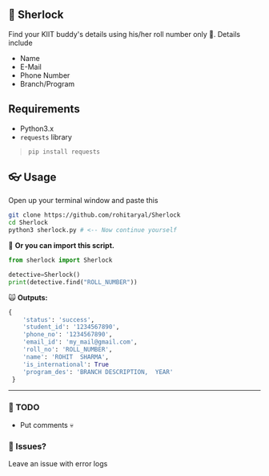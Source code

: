 ## 🧞 Sherlock
Find your KIIT buddy's details using his/her roll number only 🧠.
Details include 
- Name
- E-Mail
- Phone Number
- Branch/Program

## Requirements
- Python3.x
- `requests` library

> `pip install requests`

## 👓 Usage
Open up your terminal window and paste this
```bash
git clone https://github.com/rohitaryal/Sherlock
cd Sherlock
python3 sherlock.py # <-- Now continue yourself
```

🎃 **Or you can import this script.**
```python
from sherlock import Sherlock

detective=Sherlock()
print(detective.find("ROLL_NUMBER"))
```
🙀 **Outputs:**
```python
{
    'status': 'success',
    'student_id': '1234567890', 
    'phone_no': '1234567890', 
    'email_id': 'my_mail@gmail.com', 
    'roll_no': 'ROLL_NUMBER', 
    'name': 'ROHIT  SHARMA', 
    'is_international': True
    'program_des': 'BRANCH DESCRIPTION,  YEAR'
 }
```
---
### 🤔 TODO

- Put comments 💀

### 🤮 Issues?
Leave an issue with error logs 